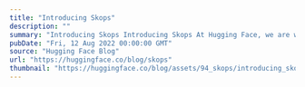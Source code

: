```yaml
---
title: "Introducing Skops"
description: ""
summary: "Introducing Skops Introducing Skops At Hugging Face, we are working on tackling various problems in ..."
pubDate: "Fri, 12 Aug 2022 00:00:00 GMT"
source: "Hugging Face Blog"
url: "https://huggingface.co/blog/skops"
thumbnail: "https://huggingface.co/blog/assets/94_skops/introducing_skops.png"
---
```


